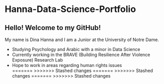 # Hanna-Data-Science-Portfolio

## Hello! Welcome to my GitHub!
My name is Dina Hanna and I am a Junior at the University of Notre Dame.
<ul>
  <li>Studying Psychology and Arabic with a minor in Data Science</li>
  <li>Currently working in the BRAVE (Building Resilience After Violence Exposure) Research Lab </li>
  <li>Hope to work in areas regarding human rights issues</li>
=======
>>>>>>> Stashed changes
=======
>>>>>>> Stashed changes
=======
>>>>>>> Stashed changes

